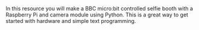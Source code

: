 In this resource you will make a BBC micro:bit controlled selfie booth with a Raspberry Pi and camera module using Python. This is a great way to get started with hardware and simple text programming. 